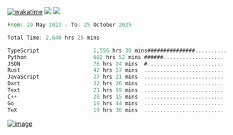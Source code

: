 [![wakatime](https://wakatime.com/badge/user/00eead22-fb14-4dd0-ab8a-3625cafbd50d.svg)](https://wakatime.com/@00eead22-fb14-4dd0-ab8a-3625cafbd50d)
![](https://komarev.com/ghpvc/?username=flatypus)
![](https://pixel.flatypus.me/flatypus?type=tracker)
<!--START_SECTION:waka-->

```rust
From: 19 May 2023 - To: 25 October 2025

Total Time: 2,640 hrs 25 mins

TypeScript                 1,556 hrs 30 mins###############..........   58.62 %
Python                     682 hrs 52 mins ######...................   25.72 %
JSON                       76 hrs 24 mins  #........................   02.88 %
Rust                       42 hrs 57 mins  .........................   01.62 %
JavaScript                 27 hrs 21 mins  .........................   01.03 %
Dart                       22 hrs 26 mins  .........................   00.84 %
Text                       21 hrs 59 mins  .........................   00.83 %
C++                        20 hrs 15 mins  .........................   00.76 %
Go                         19 hrs 44 mins  .........................   00.74 %
TeX                        19 hrs 36 mins  .........................   00.74 %
```

<!--END_SECTION:waka-->
[<img alt="image" src="https://github.com/flatypus/flatypus/assets/68029599/0a302dc1-501c-43a0-ae8d-37ec4817f3bd">](https://flatypus.me)

